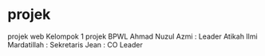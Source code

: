 # projek
projek web
Kelompok 1 projek BPWL
Ahmad Nuzul Azmi : Leader
Atikah Ilmi Mardatillah : Sekretaris
Jean : CO Leader
